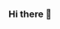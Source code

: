 ### Hi there 👋

<!--
**pjaramillod1/pjaramillod1** is a ✨ _special_ ✨ repository because its `README.md` (this file) appears on your GitHub profile.

Here are some ideas to get you started:

- 🔭 I’m currently working on uploading my restoration and natural collections files to GitHub
- 🌱 I’m currently learning how to use GitHub!
- ⚡ Fun fact: I like to cook for my friends and family!!
-->
